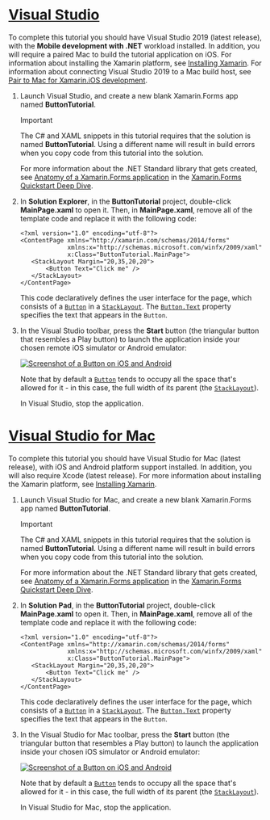 # [Visual Studio](#tab/vswin)

To complete this tutorial you should have Visual Studio 2019 (latest release), with the **Mobile development with .NET** workload installed. In addition, you will require a paired Mac to build the tutorial application on iOS. For information about installing the Xamarin platform, see [Installing Xamarin](~/get-started/installation/index.md). For information about connecting Visual Studio 2019 to a Mac build host, see [Pair to Mac for Xamarin.iOS development](~/ios/get-started/installation/windows/connecting-to-mac/index.md).

1. Launch Visual Studio, and create a new blank Xamarin.Forms app named **ButtonTutorial**.

    > [!IMPORTANT]
    > The C# and XAML snippets in this tutorial requires that the solution is named **ButtonTutorial**. Using a different name will result in build errors when you copy code from this tutorial into the solution.

    For more information about the .NET Standard library that gets created, see [Anatomy of a Xamarin.Forms application](~/get-started/first-app/index.md) in the [Xamarin.Forms Quickstart Deep Dive](~/get-started/first-app/index.md).

1. In **Solution Explorer**, in the **ButtonTutorial** project, double-click **MainPage.xaml** to open it. Then, in **MainPage.xaml**, remove all of the template code and replace it with the following code:

    ```xaml
    <?xml version="1.0" encoding="utf-8"?>    
    <ContentPage xmlns="http://xamarin.com/schemas/2014/forms"
                 xmlns:x="http://schemas.microsoft.com/winfx/2009/xaml"
                 x:Class="ButtonTutorial.MainPage">
       <StackLayout Margin="20,35,20,20">
           <Button Text="Click me" />
       </StackLayout>
    </ContentPage>
    ```

    This code declaratively defines the user interface for the page, which consists of a [`Button`](xref:Xamarin.Forms.Button) in a [`StackLayout`](xref:Xamarin.Forms.StackLayout). The [`Button.Text`](xref:Xamarin.Forms.Button.Text) property specifies the text that appears in the `Button`.

1. In the Visual Studio toolbar, press the **Start** button (the triangular button that resembles a Play button) to launch the application inside your chosen remote iOS simulator or Android emulator:

    [![Screenshot of a Button on iOS and Android](../images/create-button.png "Button containing text")](../images/create-button-large.png#lightbox "Button containing text")

    Note that by default a [`Button`](xref:Xamarin.Forms.Button) tends to occupy all the space that's allowed for it - in this case, the full width of its parent (the [`StackLayout`](xref:Xamarin.Forms.StackLayout)).

    In Visual Studio, stop the application.

# [Visual Studio for Mac](#tab/vsmac)

To complete this tutorial you should have Visual Studio for Mac (latest release), with iOS and Android platform support installed. In addition, you will also require Xcode (latest release). For more information about installing the Xamarin platform, see [Installing Xamarin](~/get-started/installation/index.md).

1. Launch Visual Studio for Mac, and create a new blank Xamarin.Forms app named **ButtonTutorial**.

    > [!IMPORTANT]
    > The C# and XAML snippets in this tutorial requires that the solution is named **ButtonTutorial**. Using a different name will result in build errors when you copy code from this tutorial into the solution.

    For more information about the .NET Standard library that gets created, see [Anatomy of a Xamarin.Forms application](~/get-started/first-app/index.md) in the [Xamarin.Forms Quickstart Deep Dive](~/get-started/first-app/index.md).

1. In **Solution Pad**, in the **ButtonTutorial** project, double-click **MainPage.xaml** to open it. Then, in **MainPage.xaml**, remove all of the template code and replace it with the following code:

    ```xaml
    <?xml version="1.0" encoding="utf-8"?>
    <ContentPage xmlns="http://xamarin.com/schemas/2014/forms"
                 xmlns:x="http://schemas.microsoft.com/winfx/2009/xaml"
                 x:Class="ButtonTutorial.MainPage">
       <StackLayout Margin="20,35,20,20">
           <Button Text="Click me" />
       </StackLayout>
    </ContentPage>
    ```

    This code declaratively defines the user interface for the page, which consists of a [`Button`](xref:Xamarin.Forms.Button) in a [`StackLayout`](xref:Xamarin.Forms.StackLayout). The [`Button.Text`](xref:Xamarin.Forms.Button.Text) property specifies the text that appears in the `Button`.

1. In the Visual Studio for Mac toolbar, press the **Start** button (the triangular button that resembles a Play button) to launch the application inside your chosen iOS simulator or Android emulator:

    [![Screenshot of a Button on iOS and Android](../images/create-button.png "Button containing text")](../images/create-button-large.png#lightbox "Button containing text")

    Note that by default a [`Button`](xref:Xamarin.Forms.Button) tends to occupy all the space that's allowed for it - in this case, the full width of its parent (the [`StackLayout`](xref:Xamarin.Forms.StackLayout)).

    In Visual Studio for Mac, stop the application.
